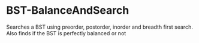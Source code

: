 # BST-BalanceAndSearch
Searches a BST using preorder, postorder, inorder and breadth first search. Also finds if the BST is perfectly balanced or not
